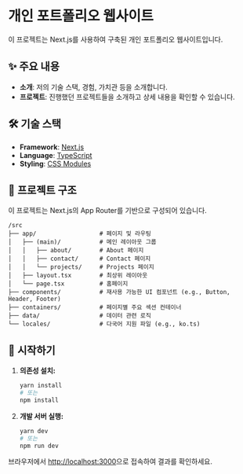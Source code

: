 # 개인 포트폴리오 웹사이트

이 프로젝트는 Next.js를 사용하여 구축된 개인 포트폴리오 웹사이트입니다.

## ✨ 주요 내용

- **소개**: 저의 기술 스택, 경험, 가치관 등을 소개합니다.
- **프로젝트**: 진행했던 프로젝트들을 소개하고 상세 내용을 확인할 수 있습니다.

## 🛠️ 기술 스택

- **Framework**: [Next.js](https://nextjs.org/)
- **Language**: [TypeScript](https://www.typescriptlang.org/)
- **Styling**: [CSS Modules](https://github.com/css-modules/css-modules)

## 📁 프로젝트 구조

이 프로젝트는 Next.js의 App Router를 기반으로 구성되어 있습니다.

```
/src
├── app/                  # 페이지 및 라우팅
│   ├── (main)/           # 메인 레이아웃 그룹
│   │   ├── about/        # About 페이지
│   │   ├── contact/      # Contact 페이지
│   │   └── projects/     # Projects 페이지
│   ├── layout.tsx        # 최상위 레이아웃
│   └── page.tsx          # 홈페이지
├── components/           # 재사용 가능한 UI 컴포넌트 (e.g., Button, Header, Footer)
├── containers/           # 페이지별 주요 섹션 컨테이너
├── data/                 # 데이터 관련 로직
└── locales/              # 다국어 지원 파일 (e.g., ko.ts)
```

## 🚀 시작하기

1.  **의존성 설치:**

    ```bash
    yarn install
    # 또는
    npm install
    ```

2.  **개발 서버 실행:**

    ```bash
    yarn dev
    # 또는
    npm run dev
    ```

브라우저에서 [http://localhost:3000](http://localhost:3000)으로 접속하여 결과를 확인하세요.

<!-- 참고 [Color Palette](https://www.colorhunt.co/palette/e5d9b6a4be7b5f8d4e285430) -->
